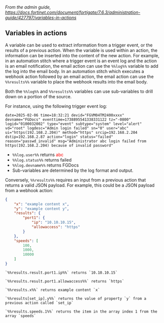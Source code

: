 *From the admin guide, https://docs.fortinet.com/document/fortigate/7.6.3/administration-guide/427797/variables-in-actions*

## Variables in actions

A variable can be used to extract information from a trigger event, or the results of a previous action. When the variable is used within an action, the information can be inserted into the content of the new action.
For example, in an automation stitch where a trigger event is an event log and the action is an email notification, the email action can use the `%%log%%` variable to add the log into the email body. In an automation stitch which executes a webhook action followed by an email action, the email action can use the `%%results%%` variable to place the webhook results into the email body.

Both the `%%log%%` and `%%results%%` variables can use sub-variables to drill down on a portion of the source.

For instance, using the following trigger event log:

`date=2025-02-06 time=18:32:21 devid="FGVM04TM2400xxxx" devname="FGDocs" eventtime=1738895541338331122 tz="-0800" logid="0100032002" type="event" subtype="system" level="alert" vd="root" logdesc="Admin login failed" sn="0" user="abc" ui="https(192.168.2.204)" method="https" srcip=192.168.2.204 dstip=192.168.2.87 action="login" status="failed" reason="passwd_invalid" msg="Administrator abc login failed from https(192.168.2.204) because of invalid password"`

- `%%log.user%%` returns <span style="color: red;">abc</span>
- `%%log.status%%` returns failed
- `%%log.devname%%` returns FGDocs
- Sub-variables are determined by the log format and output.

Conversely, `%%results%%` requires an input from a previous action that returns a valid JSON payload. For example, this could be a JSON payload from a webhook action:

```json
{
    "x": "example content x",
    "y": "example content y",
    "results": {
        "port1": {
            "ip": "10.10.10.15",
            "allowaccess": "https"
        }
    },
    "speeds": [
        100,
        1000,
        10000
    ]
}
```

    `%%results.result.port1.ip%%` returns `10.10.10.15`

    `%%results.result.port1.allowaccess%%` returns `https`

    `%%results.x%%` returns example content `x`

    `%%results[set_ip].y%%` returns the value of property `y` from a previous action called `set_ip`

    `%%results.speeds.1%%` returns the item in the array index 1 from the array `speeds`

